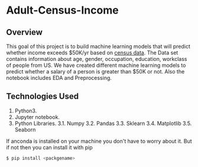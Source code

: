 # Adult-Census-Income

## Overview
This goal of this project is to build machine learning models that will predict whether income exceeds $50K/yr based on [census data](http://archive.ics.uci.edu/ml/datasets/Adult).
The Data set contains information about age, gender, occupation, education, workclass of people from US.
We have created different machine learning models to predict whether a salary of a person is greater than $50K or not. Also the notebook includes EDA and Preprocessing.

## Technologies Used
1.	Python3.
2.	Jupyter notebook.
3.	Python Libraries.
    3.1.     Numpy
    3.2.	Pandas
    3.3.	Sklearn
    3.4.	Matplotlib
    3.5.    Seaborn


If anconda is installed on your machine you don't have to worry about it. But if not then you can install it with pip
```sh
$ pip install <packgename>
```